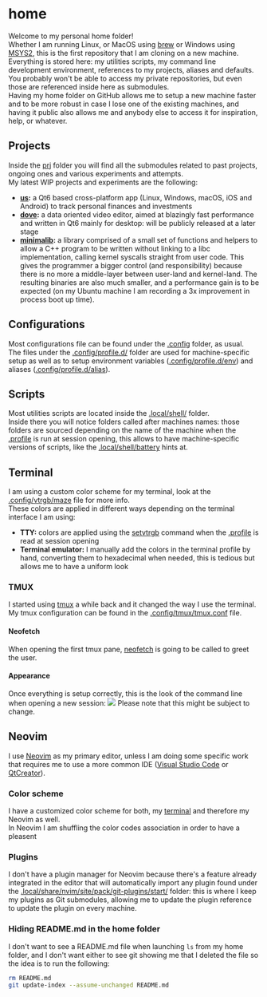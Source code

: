 # home
Welcome to my personal home folder!<br/>
Whether I am running Linux, or MacOS using [brew](https://brew.sh/) or Windows using [MSYS2](https://www.msys2.org/), this is the first repository that I am cloning on a new machine.<br/>
Everything is stored here: my utilities scripts, my command line development environment, references to my projects, aliases and defaults.<br/>
You probably won't be able to access my private repositories, but even those are referenced inside here as submodules.<br/>
Having my home folder on GitHub allows me to setup a new machine faster and to be more robust in case I lose one of the existing machines, and having it public also allows me and anybody else to access it for inspiration, help, or whatever.

## Projects
Inside the [prj](prj) folder you will find all the submodules related to past projects, ongoing ones and various experiments and attempts.<br/>
My latest WIP projects and experiments are the following:
 - **[us](https://github.com/MuAlphaOmegaEpsilon/us):** a Qt6 based cross-platform app (Linux, Windows, macOS, iOS and Android) to track personal finances and investments
 - **[dove](https://github.com/MuAlphaOmegaEpsilon/dove):** a data oriented video editor, aimed at blazingly fast performance and written in Qt6 mainly for desktop: will be publicly released at a later stage
 - **[minimalib](https://github.com/MuAlphaOmegaEpsilon/minimalib/):** a library comprised of a small set of functions and helpers to allow a C++ program to be written without linking to a libc implementation, calling kernel syscalls straight from user code. This gives the programmer a bigger control (and responsibility) because there is no more a middle-layer between user-land and kernel-land. The resulting binaries are also much smaller, and a performance gain is to be expected (on my Ubuntu machine I am recording a 3x improvement in process boot up time).

## Configurations
Most configurations file can be found under the [.config](.config) folder, as usual.<br/>
The files under the [.config/profile.d/](.config/profile.d) folder are used for machine-specific setup as well as to setup environment variables ([.config/profile.d/env](.config/profile.d/env)) and aliases ([.config/profile.d/alias](.config/profile.d/alias)).

## Scripts
Most utilities scripts are located inside the [.local/shell/](.local/shell/) folder.<br/>
Inside there you will notice folders called after machines names: those folders are sourced depending on the name of the machine when the [.profile](.profile) is run at session opening, this allows to have machine-specific versions of scripts, like the [.local/shell/battery](.local/shell/battery) hints at.

## Terminal
I am using a custom color scheme for my terminal, look at the [.config/vtrgb/maze](.config/vtrgb/maze) file for more info.<br/>
These colors are applied in different ways depending on the terminal interface I am using:
 - **TTY:** colors are applied using the [setvtrgb](https://www.man7.org/linux/man-pages/man8/setvtrgb.8.html) command when the [.profile](.profile) is read at session opening
 - **Terminal emulator:** I manually add the colors in the terminal profile by hand, converting them to hexadecimal when needed, this is tedious but allows me to have a uniform look

### TMUX
I started using [tmux](https://github.com/tmux/tmux) a while back and it changed the way I use the terminal. My tmux configuration can be found in the [.config/tmux/tmux.conf](.config/tmux/tmux.conf) file.

#### Neofetch
When opening the first tmux pane, [neofetch](https://github.com/dylanaraps/neofetch) is going to be called to greet the user.

#### Appearance
Once everything is setup correctly, this is the look of the command line when opening a new session:
![](https://user-images.githubusercontent.com/26225010/146658957-4651100e-8443-4ac9-93dd-d665d5c9f6c4.png)
Please note that this might be subject to change.

## Neovim
I use [Neovim](https://github.com/neovim/neovim) as my primary editor, unless I am doing some specific work that requires me to use a more common IDE ([Visual Studio Code](https://code.visualstudio.com/) or [QtCreator](https://www.qt.io/product/development-tools)).<br/>

### Color scheme
I have a customized color scheme for both, my [terminal](#Terminal) and therefore my Neovim as well.<br/>
In Neovim I am shuffling the color codes association in order to have a pleasent

### Plugins
I don't have a plugin manager for Neovim because there's a feature already integrated in the editor that will automatically import any plugin found under the [.local/share/nvim/site/pack/git-plugins/start/](.local/share/nvim/site/pack/git-plugins/start/) folder:
this is where I keep my plugins as Git submodules, allowing me to update the plugin reference to update the plugin on every machine.


### Hiding README.md in the home folder
I don't want to see a README.md file when launching `ls` from my home folder, and I don't want either to see git showing me that I deleted the file so the idea is to run the following:
```bash
rm README.md
git update-index --assume-unchanged README.md
```


